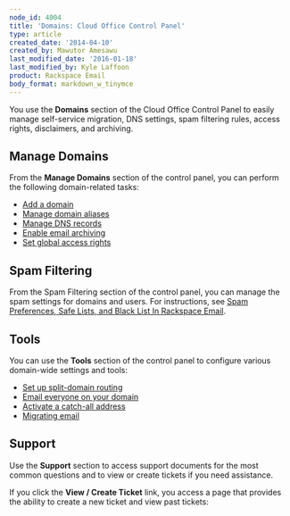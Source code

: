 ```yaml
---
node_id: 4004
title: 'Domains: Cloud Office Control Panel'
type: article
created_date: '2014-04-10'
created_by: Mawutor Amesawu
last_modified_date: '2016-01-18'
last_modified_by: Kyle Laffoon
product: Rackspace Email
body_format: markdown_w_tinymce
---
```


You use the <strong>Domains</strong> section of the Cloud Office Control Panel to easily manage self-service migration, DNS settings, spam filtering rules, access rights, disclaimers, and archiving.

## Manage Domains

From the **Manage Domains** section of the control panel, you can perform the following domain-related tasks:

- [Add a domain](/how-to/add-domains-with-the-cloud-office-control-panel)
- [Manage domain aliases](/how-to/manage-domain-aliases-with-the-cloud-office-control-panel)
- [Manage DNS records](/how-to/help-tool-for-hosted-email-and-skype-for-business)
- [Enable email archiving](/how-to/enable-email-archiving-cloud-office-control-panel)
- [Set global access rights](/how-to/set-global-access-rights-with-the-cloud-office-control-panel)

## Spam Filtering

From the Spam Filtering section of the control panel, you can manage the spam settings for domains and users. For instructions, see [Spam Preferences, Safe Lists, and Black List In Rackspace Email](/how-to/spam-preferences-safe-lists-and-black-list-in-rackspace-email-0).

## Tools

You can use the **Tools** section of the control panel to configure various domain-wide settings and tools:

- [Set up split-domain routing](/how-to/split-domain-routing)
- [Email everyone on your domain](/how-to/emailing-everyone-on-your-domain-cloud-office-control-panel)
- [Activate a catch-all address](/how-to/set-an-email-catch-all-address-in-the-cloud-office-control-panel)
- [Migrating email](/how-to/email-migration-services)

## Support

Use the **Support** section to access support documents for the most common questions and to view or create tickets if you need assistance.

If you click the **View / Create Ticket** link, you access a page that provides the ability to create a new ticket and view past tickets:

<p><img alt="" src="http://c15042926.r26.cf2.rackcdn.com/CP9.png" /></p>
